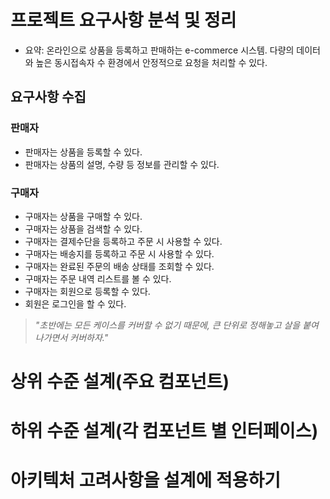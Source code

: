 # 프로젝트 요구사항 분석 및 정리

- 요약: 온라인으로 상품을 등록하고 판매하는 e-commerce 시스템. 다량의 데이터와 높은 동시접속자 수 환경에서 안정적으로 요청을 처리할 수 있다.

## 요구사항 수집

### 판매자

- 판매자는 상품을 등록할 수 있다.
- 판매자는 상품의 설명, 수량 등 정보를 관리할 수 있다.

### 구매자

- 구매자는 상품을 구매할 수 있다.
- 구매자는 상품을 검색할 수 있다.
- 구매자는 결제수단을 등록하고 주문 시  사용할 수 있다.
- 구매자는 배송지를 등록하고 주문 시 사용할 수 있다.
- 구매자는 완료된 주문의 배송 상태를 조회할 수 있다.
- 구매자는 주문 내역 리스트를 볼 수 있다.
- 구매자는 회원으로 등록할 수 있다.
- 회원은 로그인을 할 수 있다.

> _"초반에는 모든 케이스를 커버할 수 없기 때문에, 큰 단위로 정해놓고 살을 붙여나가면서 커버하자."_ 


# 상위 수준 설계(주요 컴포넌트)

# 하위 수준 설계(각 컴포넌트 별 인터페이스)

# 아키텍처 고려사항을 설계에 적용하기

